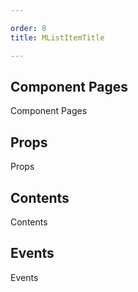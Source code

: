 ```yaml
---

order: 0
title: MListItemTitle

---
```

 
## Component Pages
 
Component Pages
 
## Props
 
Props
 
## Contents
 
Contents
 
## Events
 
Events
 
